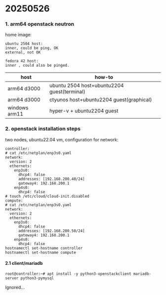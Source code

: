 # 20250526
### 1. arm64 openstack neutron
home image:     

```
ubuntu 2504 host:    
inner, could be ping, OK
external, not OK

fedora 42 host:  
inner , could also be pinged.   
```

| host | how-to |
| ----------- | ----------- |
| arm64 d3000 | ubuntu 2504 host+ubuntu2204 guest(terminal) |
| arm64 d3000 | ctyunos host+ubuntu2204 guest(graphical)|
| windows arm11 | hyper-v + ubuntu2204 guest |

### 2. openstack installation steps
two nodes, ubuntu22.04 vm, configuration for network:       

```
controller:   
# cat /etc/netplan/enp3s0.yaml 
network:
  version: 2
  ethernets:
    enp3s0:
      dhcp4: false
      addresses: [192.168.200.40/24]
      gateway4: 192.168.200.1
    enp4s0:
      dhcp4: false
# touch /etc/cloud/cloud-init.disabled
compute:    
# cat /etc/netplan/enp3s0.yaml 
network:
  version: 2
  ethernets:
    enp3s0:
      dhcp4: false
      addresses: [192.168.200.50/24]
      gateway4: 192.168.200.1
    enp4s0:
      dhcp4: false
hostnamectl set-hostname controller
hostnamectl set-hostname compute
```
#### 2.1 client/mariadb

```
root@controller:~# apt install -y python3-openstackclient mariadb-server python3-pymysql
```

Ignored...   


